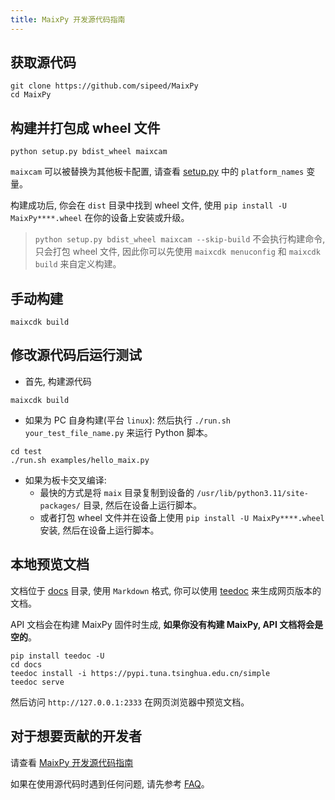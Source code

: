 ```yaml
---
title: MaixPy 开发源代码指南
---
```


## 获取源代码

```shell
git clone https://github.com/sipeed/MaixPy
cd MaixPy
```

## 构建并打包成 wheel 文件

```shell
python setup.py bdist_wheel maixcam
```

`maixcam` 可以被替换为其他板卡配置, 请查看 [setup.py]([./configs](https://github.com/sipeed/MaixPy/blob/main/setup.py)) 中的 `platform_names` 变量。

构建成功后, 你会在 `dist` 目录中找到 wheel 文件, 使用 `pip install -U MaixPy****.wheel` 在你的设备上安装或升级。

> `python setup.py bdist_wheel maixcam --skip-build` 不会执行构建命令, 只会打包 wheel 文件, 因此你可以先使用 `maixcdk menuconfig` 和 `maixcdk build` 来自定义构建。

## 手动构建

```shell
maixcdk build
```

## 修改源代码后运行测试

* 首先, 构建源代码
```shell
maixcdk build
```

* 如果为 PC 自身构建(平台 `linux`):
然后执行 `./run.sh your_test_file_name.py` 来运行 Python 脚本。
```shell
cd test
./run.sh examples/hello_maix.py
```

* 如果为板卡交叉编译:
  * 最快的方式是将 `maix` 目录复制到设备的 `/usr/lib/python3.11/site-packages/` 目录, 然后在设备上运行脚本。
  * 或者打包 wheel 文件并在设备上使用 `pip install -U MaixPy****.wheel` 安装, 然后在设备上运行脚本。

## 本地预览文档

文档位于 [docs](https://github.com/sipeed/MaixPy/tree/main/docs) 目录, 使用 `Markdown` 格式, 你可以使用 [teedoc](https://github.com/teedoc/teedoc) 来生成网页版本的文档。

API 文档会在构建 MaixPy 固件时生成, **如果你没有构建 MaixPy, API 文档将会是空的**。

```shell
pip install teedoc -U
cd docs
teedoc install -i https://pypi.tuna.tsinghua.edu.cn/simple
teedoc serve
```

然后访问 `http://127.0.0.1:2333` 在网页浏览器中预览文档。

## 对于想要贡献的开发者

请查看 [MaixPy 开发源代码指南](./contribute.md)

如果在使用源代码时遇到任何问题, 请先参考 [FAQ](./faq.md)。
